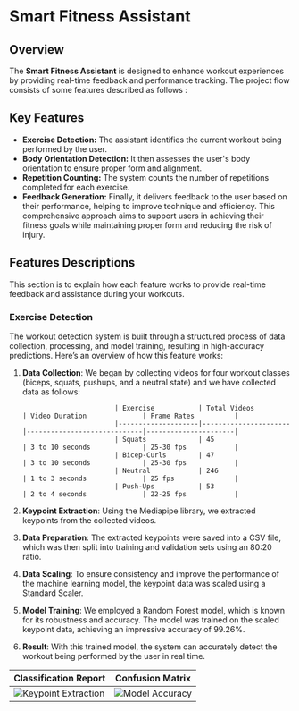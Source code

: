 # Smart Fitness Assistant

## Overview
The **Smart Fitness Assistant** is designed to enhance workout experiences by providing real-time feedback and performance tracking. The project flow consists of some features described as follows :

## Key Features
- **Exercise Detection:** The assistant identifies the current workout being performed by the user.
- **Body Orientation Detection:** It then assesses the user's body orientation to ensure proper form and alignment.
- **Repetition Counting:** The system counts the number of repetitions completed for each exercise.
- **Feedback Generation:** Finally, it delivers feedback to the user based on their performance, helping to improve technique and efficiency.
This comprehensive approach aims to support users in achieving their fitness goals while maintaining proper form and reducing the risk of injury.

## Features Descriptions
This section is to explain how each feature works to provide real-time feedback and assistance during your workouts.

### Exercise Detection

The workout detection system is built through a structured process of data collection, processing, and model training, resulting in high-accuracy predictions. Here’s an overview of how this feature works:

1. **Data Collection**: We began by collecting videos for four workout classes (biceps, squats, pushups, and a neutral state) and we have collected data as follows:
   
                              | Exercise           | Total Videos         | Video Duration              | Frame Rates          |
                              |--------------------|----------------------|-----------------------------|----------------------|
                              | Squats             | 45                   | 3 to 10 seconds             | 25-30 fps            |
                              | Bicep-Curls        | 47                   | 3 to 10 seconds             | 25-30 fps            |
                              | Neutral            | 246                  | 1 to 3 seconds              | 25 fps               |
                              | Push-Ups           | 53                   | 2 to 4 seconds              | 22-25 fps            |



2. **Keypoint Extraction**: Using the Mediapipe library, we extracted keypoints from the collected videos.

3. **Data Preparation**: The extracted keypoints were saved into a CSV file, which was then split into training and validation sets using an 80:20 ratio.

4. **Data Scaling**: To ensure consistency and improve the performance of the machine learning model, the keypoint data was scaled using a Standard Scaler.

5. **Model Training**: We employed a Random Forest model, which is known for its robustness and accuracy. The model was trained on the scaled keypoint data, achieving an impressive accuracy of 99.26%.

6. **Result**: With this trained model, the system can accurately detect the workout being performed by the user in real time.

| Classification Report | Confusion Matrix |
|-------------------------------|------------------------------|
| ![Keypoint Extraction](path/to/image1.png) | ![Model Accuracy](path/to/image2.png) |

